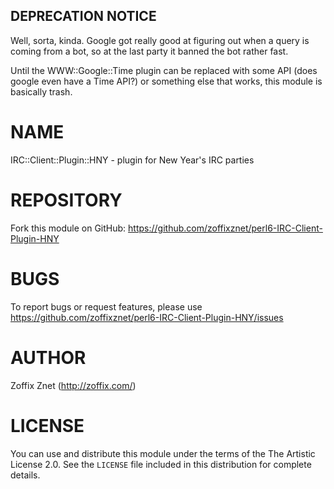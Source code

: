 
## DEPRECATION NOTICE

Well, sorta, kinda. Google got really good at figuring out when a query is coming from
a bot, so at the last party it banned the bot rather fast.

Until the WWW::Google::Time plugin can be replaced with some API
(does google even have a Time API?) or something else that works, this module is
basically trash.

# NAME

IRC::Client::Plugin::HNY - plugin for New Year's IRC parties

# REPOSITORY

Fork this module on GitHub:
https://github.com/zoffixznet/perl6-IRC-Client-Plugin-HNY

# BUGS

To report bugs or request features, please use
https://github.com/zoffixznet/perl6-IRC-Client-Plugin-HNY/issues

# AUTHOR

Zoffix Znet (http://zoffix.com/)

# LICENSE

You can use and distribute this module under the terms of the
The Artistic License 2.0. See the `LICENSE` file included in this
distribution for complete details.
